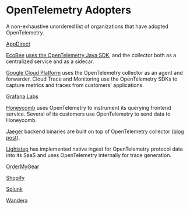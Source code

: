 # OpenTelemetry Adopters

A non-exhaustive unordered list of organizations that have adopted OpenTelemetry.

[AppDirect](https://www.appdirect.com/)

[EcoBee](https://www.ecobee.com/) [uses the OpenTelemetry Java SDK](https://www.honeycomb.io/blog/bees-working-together-how-ecobees-engineers-adopted-honeycomb/), and the collector both as a centralized service and as a sidecar.

[Google Cloud Platform](https://cloud.google.com) uses the OpenTelemetry collector as an agent and forwarder. Cloud Trace and Monitoring use the OpenTelemetry SDKs to capture metrics and traces from customers' applications.

[Grafana Labs](https://grafana.com/)

[Honeycomb](honeycomb.io) uses OpenTelemetry to instrument its querying frontend service. Several of its customers use OpenTelemetry to send data to Honeycomb.

[Jaeger](https://jaegertracing.io) backend binaries are built on top of OpenTelemetry collector ([blog post](https://medium.com/jaegertracing/jaeger-embraces-opentelemetry-collector-90a545cbc24)).

[Lightstep](https://lightstep.com) has implemented native ingest for OpenTelemetry protocol data into its SaaS and uses OpenTelemetry internally for trace generation.

[OrderMyGear](https://www.ordermygear.com/)

[Shopify](https://www.shopify.com/)

[Splunk](https://www.splunk.com/)

[Wandera](https://www.wandera.com/)
